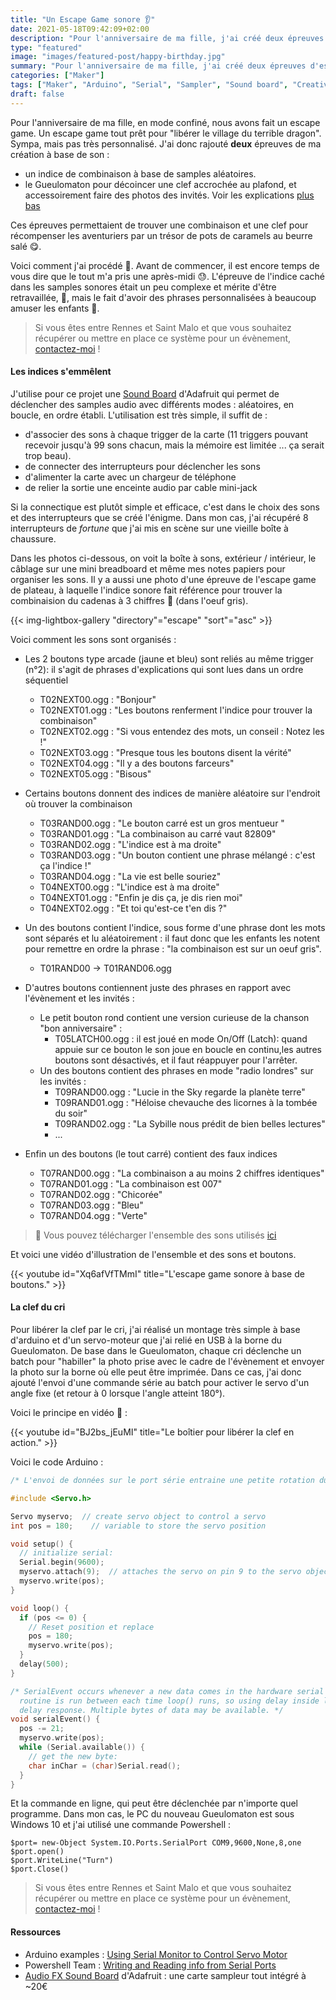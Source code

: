```yaml
---
title: "Un Escape Game sonore 👂"
date: 2021-05-18T09:42:09+02:00
description: "Pour l'anniversaire de ma fille, j'ai créé deux épreuves d'escape game à base de son : Le Gueulomaton pour décoincer une clef accrochée au plafond et un indice de combinaison à base de samples aléatoires ... On ne se refait pas !"
type: "featured"
image: "images/featured-post/happy-birthday.jpg"
summary: "Pour l'anniversaire de ma fille, j'ai créé deux épreuves d'escape game à base de son : Le Gueulomaton pour décoincer une clef accrochée au plafond et un indice de combinaison à base de samples aléatoires ... On ne se refait pas !"
categories: ["Maker"]
tags: ["Maker", "Arduino", "Serial", "Sampler", "Sound board", "Creative coding"]
draft: false
---
```


Pour l'anniversaire de ma fille, en mode confiné, nous avons fait un escape game. Un escape game tout prêt pour "libérer le village du terrible dragon". Sympa, mais pas très personnalisé. J'ai donc rajouté **deux** épreuves de ma création à base de son : 

- un indice de combinaison à base de samples aléatoires. 
- le Gueulomaton pour décoincer une clef accrochée au plafond, et accessoirement faire des photos des invités. Voir les explications [plus bas](#la-clef-du-cri)

Ces épreuves permettaient de trouver une combinaison et une clef pour récompenser les aventuriers par un trésor de pots de caramels au beurre salé 😋. 

Voici comment j'ai procédé 🧐. Avant de commencer, il est encore temps de vous dire que le tout m'a pris une après-midi 😓. L'épreuve de l'indice caché dans les samples sonores était un peu complexe et mérite d'être retravaillée, 🤯, mais le fait d'avoir des phrases personnalisées à beaucoup amuser les enfants 🥳. 

> Si vous êtes entre Rennes et Saint Malo et que vous souhaitez récupérer ou mettre en place ce système pour un évènement, [contactez-moi](/contact/) ! 

#### Les indices s'emmêlent

J'utilise pour ce projet une [Sound Board](https://learn.adafruit.com/adafruit-audio-fx-sound-board) d'Adafruit qui permet de déclencher des samples audio avec différents modes : aléatoires, en boucle, en ordre établi. L'utilisation est très simple, il suffit de : 

- d'associer des sons à chaque trigger de la carte (11 triggers pouvant recevoir jusqu'à 99 sons chacun, mais la mémoire est limitée ... ça serait trop beau). 
- de connecter des interrupteurs pour déclencher les sons
- d'alimenter la carte avec un chargeur de téléphone 
- de relier la sortie une enceinte audio par cable mini-jack

Si la connectique est plutôt simple et efficace, c'est dans le choix des sons et des interrupteurs que se créé l'énigme. Dans mon cas, j'ai récupéré 8 interrupteurs de *fortune* que j'ai mis en scène sur une vieille boîte à chaussure. 

Dans les photos ci-dessous, on voit la boîte à sons, extérieur / intérieur, le câblage sur une mini breadboard et même mes notes papiers pour organiser les sons. Il y a aussi une photo d'une épreuve de l'escape game de plateau, à laquelle l'indice sonore fait référence pour trouver la combinaision du cadenas à 3 chiffres 🔐 (dans l'oeuf gris).

{{< img-lightbox-gallery "directory"="escape" "sort"="asc" >}}

Voici comment les sons sont organisés : 

- Les 2 boutons type arcade (jaune et bleu) sont reliés au même trigger (n°2): il s'agit de phrases d'explications qui sont lues dans un ordre séquentiel 
  - T02NEXT00.ogg : "Bonjour"
  - T02NEXT01.ogg : "Les boutons renferment l'indice pour trouver la combinaison"
  - T02NEXT02.ogg : "Si vous entendez des mots, un conseil : Notez les !"
  - T02NEXT03.ogg : "Presque tous les boutons disent la vérité"
  - T02NEXT04.ogg : "Il y a des boutons farceurs"
  - T02NEXT05.ogg : "Bisous"
- Certains boutons donnent des indices de manière aléatoire sur l'endroit où trouver la combinaison
  - T03RAND00.ogg : "Le bouton carré est un gros mentueur "
  - T03RAND01.ogg : "La combinaison au carré vaut 82809"
  - T03RAND02.ogg : "L'indice est à ma droite"
  - T03RAND03.ogg : "Un bouton contient une phrase mélangé : c'est ça l'indice !"
  - T03RAND04.ogg : "La vie est belle souriez"
  - T04NEXT00.ogg : "L'indice est à ma droite"
  - T04NEXT01.ogg : "Enfin je dis ça, je dis rien moi"
  - T04NEXT02.ogg : "Et toi qu'est-ce t'en dis ?"
- Un des boutons contient l'indice, sous forme d'une phrase dont les mots sont séparés et lu aléatoirement : il faut donc que les enfants les notent pour remettre en ordre la phrase : "la combinaison est sur un oeuf gris". 
  - T01RAND00 → T01RAND06.ogg
- D'autres boutons contiennent juste des phrases en rapport avec l'évènement et les invités : 
  - Le petit bouton rond contient une version curieuse de la chanson "bon anniversaire" :
    - T05LATCH00.ogg : il est joué en mode On/Off (Latch): quand appuie sur ce bouton le son joue en boucle en continu,les autres boutons sont désactivés, et il faut réappuyer pour l'arrêter. 
  - Un des boutons contient des phrases en mode "radio londres" sur les invités :
    - T09RAND00.ogg : "Lucie in the Sky regarde la planète terre"
    - T09RAND01.ogg : "Héloise chevauche des licornes à la tombée du soir"
    - T09RAND02.ogg : "La Sybille nous prédit de bien belles lectures"
    - ...

- Enfin un des boutons (le tout carré) contient des faux indices 
  - T07RAND00.ogg : "La combinaison a au moins 2 chiffres identiques"
  - T07RAND01.ogg : "La combinaison est 007"
  - T07RAND02.ogg : "Chicorée"
  - T07RAND03.ogg : "Bleu"
  - T07RAND04.ogg : "Verte"

> 📯 Vous pouvez télécharger l'ensemble des sons utilisés [ici](/medias/PhrasesEscapeGameSybille.zip)

Et voici une vidéo d'illustration de l'ensemble et des sons et boutons. 

{{< youtube id="Xq6afVfTMmI" title="L'escape game sonore à base de boutons." >}}

#### La clef du cri 

Pour libérer la clef par le cri, j'ai réalisé un montage très simple à base d'arduino et d'un servo-moteur que j'ai relié en USB à la borne du Gueulomaton. 
De base dans le Gueulomaton, chaque cri déclenche un batch pour "habiller" la photo prise avec le cadre de l'évènement et envoyer la photo sur la borne où elle peut être imprimée. Dans ce cas, j'ai donc ajouté l'envoi d'une commande série au batch pour activer le servo d'un angle fixe (et retour à 0 lorsque l'angle atteint 180°). 

Voici le principe en vidéo 🔐 :

{{< youtube id="BJ2bs_jEuMI" title="Le boîtier pour libérer la clef en action." >}}

Voici le code Arduino :

```c++
/* L'envoi de données sur le port série entraine une petite rotation du servo moteur */

#include <Servo.h>

Servo myservo;  // create servo object to control a servo
int pos = 180;    // variable to store the servo position

void setup() {
  // initialize serial:
  Serial.begin(9600);
  myservo.attach(9);  // attaches the servo on pin 9 to the servo object
  myservo.write(pos); 
}

void loop() {
  if (pos <= 0) {
    // Reset position et replace
    pos = 180;
    myservo.write(pos);
  }
  delay(500);
}

/* SerialEvent occurs whenever a new data comes in the hardware serial RX. This
  routine is run between each time loop() runs, so using delay inside loop can
  delay response. Multiple bytes of data may be available. */
void serialEvent() {
  pos -= 21;
  myservo.write(pos);
  while (Serial.available()) {
    // get the new byte:
    char inChar = (char)Serial.read();
  }
}
```

Et la commande en ligne, qui peut être déclenchée par n'importe quel programme. Dans mon cas, le PC du nouveau Gueulomaton est sous Windows 10 et j'ai utilisé une commande Powershell :

```batch
$port= new-Object System.IO.Ports.SerialPort COM9,9600,None,8,one
$port.open()
$port.WriteLine("Turn")
$port.Close()
```

> Si vous êtes entre Rennes et Saint Malo et que vous souhaitez récupérer ou mettre en place ce système pour un évènement, [contactez-moi](/contact/) ! 

#### Ressources 

- Arduino examples : [Using Serial Monitor to Control Servo Motor](https://create.arduino.cc/projecthub/Kub_Luk/using-serial-monitor-to-control-servo-motor-cc1daf)
- Powershell Team : [Writing and Reading info from Serial Ports](https://devblogs.microsoft.com/powershell/writing-and-reading-info-from-serial-ports/)
- [Audio FX Sound Board](https://learn.adafruit.com/adafruit-audio-fx-sound-board) d'Adafruit : une carte sampleur tout intégré à ~20€ 
